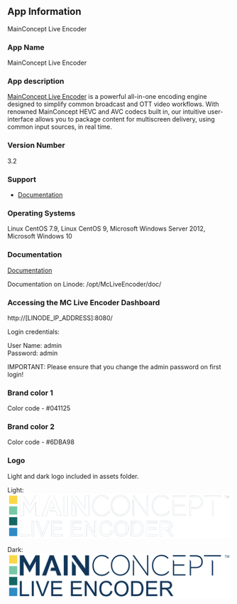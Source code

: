 ## App Information
MainConcept Live Encoder

### App Name
MainConcept Live Encoder

### App description
[MainConcept Live Encoder](https://www.mainconcept.com/live-encoder) is a powerful all-in-one encoding engine designed to simplify common broadcast and OTT video workflows. With renowned MainConcept HEVC and AVC codecs built in, our intuitive user-interface allows you to package content for multiscreen delivery, using common input sources, in real time.

### Version Number
3.2

### Support
* [Documentation](https://www.mainconcept.com/live-encoder)

### Operating Systems
Linux CentOS 7.9, Linux CentOS 9, Microsoft Windows Server 2012, Microsoft Windows 10

### Documentation
[Documentation](https://www.mainconcept.com/live-encoder)

Documentation on Linode: /opt/McLiveEncoder/doc/

### Accessing the MC Live Encoder Dashboard
http://[LINODE_IP_ADDRESS]:8080/  

Login credentials:

User Name: admin  
Password: admin 

IMPORTANT: Please ensure that you change the admin password on first login!

### Brand color 1
Color code - #041125

### Brand color 2
Color code - #6DBA98

### Logo
Light and dark logo included in assets folder.

Light:
![light](assets/MCLiveEncoder_White.svg)

Dark:
![dark](assets/MCLiveEncoder.svg)
